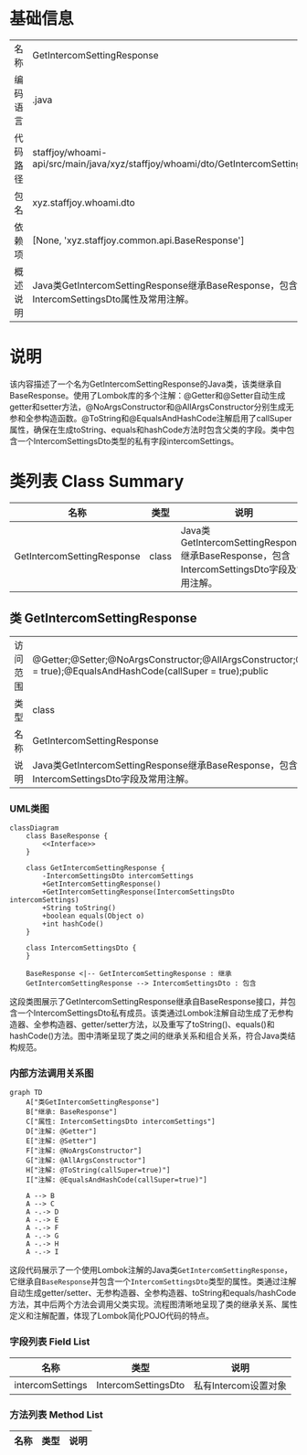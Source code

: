 # 基础信息

|      |      |
|------|------|
| 名称 | GetIntercomSettingResponse |
| 编码语言 | .java |
| 代码路径 | staffjoy/whoami-api/src/main/java/xyz/staffjoy/whoami/dto/GetIntercomSettingResponse.java |
| 包名 | xyz.staffjoy.whoami.dto |
| 依赖项 | [None, 'xyz.staffjoy.common.api.BaseResponse'] |
| 概述说明 | Java类GetIntercomSettingResponse继承BaseResponse，包含IntercomSettingsDto属性及常用注解。 |

# 说明

该内容描述了一个名为GetIntercomSettingResponse的Java类，该类继承自BaseResponse。使用了Lombok库的多个注解：@Getter和@Setter自动生成getter和setter方法，@NoArgsConstructor和@AllArgsConstructor分别生成无参和全参构造函数。@ToString和@EqualsAndHashCode注解启用了callSuper属性，确保在生成toString、equals和hashCode方法时包含父类的字段。类中包含一个IntercomSettingsDto类型的私有字段intercomSettings。

# 类列表 Class Summary

| 名称   | 类型  | 说明 |
|-------|------|-------------|
| GetIntercomSettingResponse | class | Java类GetIntercomSettingResponse继承BaseResponse，包含IntercomSettingsDto字段及常用注解。 |



## 类 GetIntercomSettingResponse

|      |      |
|------|------|
| 访问范围 | @Getter;@Setter;@NoArgsConstructor;@AllArgsConstructor;@ToString(callSuper = true);@EqualsAndHashCode(callSuper = true);public |
| 类型 | class |
| 名称 | GetIntercomSettingResponse |
| 说明 | Java类GetIntercomSettingResponse继承BaseResponse，包含IntercomSettingsDto字段及常用注解。 |


### UML类图

```mermaid
classDiagram
    class BaseResponse {
        <<Interface>>
    }
    
    class GetIntercomSettingResponse {
        -IntercomSettingsDto intercomSettings
        +GetIntercomSettingResponse()
        +GetIntercomSettingResponse(IntercomSettingsDto intercomSettings)
        +String toString()
        +boolean equals(Object o)
        +int hashCode()
    }
    
    class IntercomSettingsDto {
    }
    
    BaseResponse <|-- GetIntercomSettingResponse : 继承
    GetIntercomSettingResponse --> IntercomSettingsDto : 包含
```

这段类图展示了GetIntercomSettingResponse继承自BaseResponse接口，并包含一个IntercomSettingsDto私有成员。该类通过Lombok注解自动生成了无参构造器、全参构造器、getter/setter方法，以及重写了toString()、equals()和hashCode()方法。图中清晰呈现了类之间的继承关系和组合关系，符合Java类结构规范。


### 内部方法调用关系图

```mermaid
graph TD
    A["类GetIntercomSettingResponse"]
    B["继承: BaseResponse"]
    C["属性: IntercomSettingsDto intercomSettings"]
    D["注解: @Getter"]
    E["注解: @Setter"]
    F["注解: @NoArgsConstructor"]
    G["注解: @AllArgsConstructor"]
    H["注解: @ToString(callSuper=true)"]
    I["注解: @EqualsAndHashCode(callSuper=true)"]

    A --> B
    A --> C
    A -.-> D
    A -.-> E
    A -.-> F
    A -.-> G
    A -.-> H
    A -.-> I
```

这段代码展示了一个使用Lombok注解的Java类`GetIntercomSettingResponse`，它继承自`BaseResponse`并包含一个`IntercomSettingsDto`类型的属性。类通过注解自动生成getter/setter、无参构造器、全参构造器、toString和equals/hashCode方法，其中后两个方法会调用父类实现。流程图清晰地呈现了类的继承关系、属性定义和注解配置，体现了Lombok简化POJO代码的特点。

### 字段列表 Field List

| 名称  | 类型  | 说明 |
|-------|-------|------|
| intercomSettings | IntercomSettingsDto | 私有Intercom设置对象 |

### 方法列表 Method List

| 名称  | 类型  | 说明 |
|-------|-------|------|




